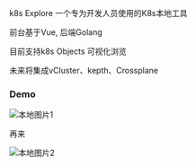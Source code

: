 k8s Explore 一个专为开发人员使用的K8s本地工具

前台基于Vue, 后端Golang

目前支持k8s Objects 可视化浏览

未来将集成vCluster、kepth、Crossplane

### Demo

![本地图片1](/public/blog/k8s1.gif)

再来

![本地图片2](/public/blog/k8s2.gif)

